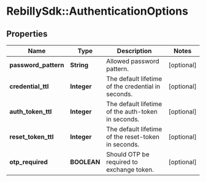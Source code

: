 # RebillySdk::AuthenticationOptions

## Properties
Name | Type | Description | Notes
------------ | ------------- | ------------- | -------------
**password_pattern** | **String** | Allowed password pattern. | [optional] 
**credential_ttl** | **Integer** | The default lifetime of the credential in seconds. | [optional] 
**auth_token_ttl** | **Integer** | The default lifetime of the auth-token in seconds. | [optional] 
**reset_token_ttl** | **Integer** | The default lifetime of the reset-token in seconds. | [optional] 
**otp_required** | **BOOLEAN** | Should OTP be required to exchange token. | [optional] 

